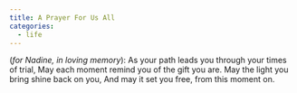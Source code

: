 ```yaml
---
title: A Prayer For Us All
categories:
  - life
---
```


(_for Nadine, in loving memory_):
As your path leads you through your  times of trial,
May each moment remind you of the gift you are.
May the light you bring shine back on you,
And may it set you free, from this moment on.
